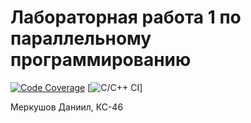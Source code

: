 # Лабораторная работа 1 по параллельному программированию

[![Code Coverage](https://codecov.io/gh/VooDooCry/Parallel_prog_lab1/branch/main/graph/badge.svg)](https://codecov.io/gh/VooDooCry/Parallel_prog_lab1)
[![C/C++ CI](https://github.com/VooDooCry/Parallel_prog_lab1/actions/workflows/c-cpp.yml/badge.svg)]

Меркушов Даниил, КС-46

